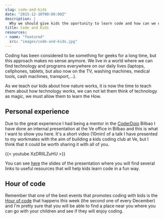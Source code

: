 ```yaml
---
slug: code-and-kids
date: "2015-12-10T00:00:00Z"
description: |
  Why we should give kids the oportunity to learn code and how can we do it. This is a little video with a talk that I did internally at Ve Bilbao in order to find people to create a Coder Dojo.
title: Code and Kids
resources:
- name: "featured"
  src: "images/code-and-kids.jpg"
---
```


Coding has been considered to be something for geeks for a long time, but this approach makes no sense anymore. We live in a world where we can find technology and programs everywhere on our daily lives (laptops, cellphones, tablets, but also now on the TV, washing machines, medical tools, cash machines, transport,...).

As we teach our kids about how nature works, it is now the time to teach them about how technology works, we can not let them think of technology as magic, we must allow them to learn the How.

## Personal experience

Due to the great experience I had being a mentor in the [CoderDojo](https://coderdojo.com/) Bilbao I have done an internal presentation at the Ve office in Bilbao and this is what I want to show you here. It's a short video (10min) of a talk I have presented to my workmates with the aim of building a kids coding club at Ve, but I think that it could be worth sharing it with all of you.

{{< youtube XzDRIlLZuHU >}}
<br>

You can see [here](https://www.albertovarela.net/talks/code-kids/) the slides of the presentation where you will find several links to useful resources that will help kids learn code in a fun way.

## Hour of code

Remember that one of the best events that promotes coding with kids is the [Hour of code](https://hourofcode.com/) that happens this week (the second one of every December) and I'm pretty sure that you will be able to find a place near you where you can go with your children and see if they will enjoy coding.
